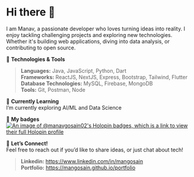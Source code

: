 # Hi there 👋  

I am Manav, a passionate developer who loves turning ideas into reality. I enjoy tackling challenging projects and exploring new technologies. Whether it's building web applications, diving into data analysis, or contributing to open source.  

🔧 **Technologies & Tools**  
> **Languages:** Java, JavaScript, Python, Dart  
> **Frameworks:** ReactJS, NextJS, Express, Bootstrap, Tailwind, Flutter  
> **Database Technologies:** MySQL, Firebase, MongoDB  
> **Tools:** Git, Postman, Node  

🌱 **Currently Learning**  
I’m currently exploring AI/ML and Data Science  

🌟 **My badges**  
[![An image of @manavgosain02's Holopin badges, which is a link to view their full Holopin profile](https://holopin.me/manavgosain02)](https://holopin.io/@manavgosain02)

💬 **Let’s Connect!**  
Feel free to reach out if you’d like to share ideas, or just chat about tech!  
> **Linkedin:** https://www.linkedin.com/in/mangosain  
> **Portfolio:** https://mangosain.github.io/portfolio  

<!--
**mangosain/mangosain** is a ✨ _special_ ✨ repository because its `README.md` (this file) appears on your GitHub profile.

Here are some ideas to get you started:

- 🔭 I’m currently working on ...
- 🌱 I’m currently learning ...
- 👯 I’m looking to collaborate on ...
- 🤔 I’m looking for help with ...
- 💬 Ask me about ...
- 📫 How to reach me: ...
- 😄 Pronouns: ...
- ⚡ Fun fact: ...
-->
